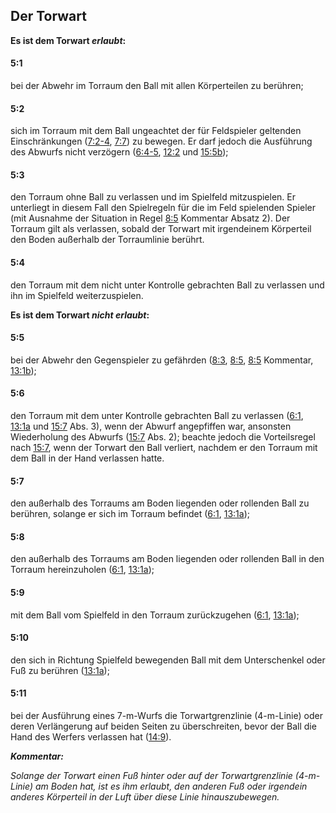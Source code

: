 ## Der Torwart

**Es ist dem Torwart *erlaubt*:**

#### 5:1 
bei der Abwehr im Torraum den Ball mit allen Körperteilen zu berühren;

#### 5:2 
sich im Torraum mit dem Ball ungeachtet der für Feldspieler geltenden Einschränkungen ([7:2-4](#7:2), [7:7](#7:7)) 
zu bewegen. Er darf jedoch die Ausführung des Abwurfs nicht verzögern ([6:4-5](#6:4), [12:2](#12:2) und [15:5b](#15:5));

#### 5:3 
den Torraum ohne Ball zu verlassen und im Spielfeld mitzuspielen. Er unterliegt in diesem Fall den Spielregeln für die 
im Feld spielenden Spieler (mit Ausnahme der Situation in Regel [8:5](#8:5) Kommentar Absatz 2). Der Torraum gilt 
als verlassen, sobald der Torwart mit irgendeinem Körperteil den Boden außerhalb der Torraumlinie berührt.

#### 5:4 
den Torraum mit dem nicht unter Kontrolle gebrachten Ball zu verlassen und ihn im Spielfeld weiterzuspielen.

**Es ist dem Torwart *nicht erlaubt*:**

#### 5:5 
bei der Abwehr den Gegenspieler zu gefährden ([8:3](#8:3), [8:5](#8:5), [8:5](#8:5) Kommentar, [13:1b](#13:1));

#### 5:6 
den Torraum mit dem unter Kontrolle gebrachten Ball zu verlassen ([6:1](#6:1), [13:1a](#13:1) und [15:7](#15:7) Abs. 3), 
wenn der Abwurf angepfiffen war, ansonsten Wiederholung des Abwurfs ([15:7](#15:7) Abs. 2); beachte jedoch die 
Vorteilsregel nach [15:7](#15:7), wenn der Torwart den Ball verliert, nachdem er den Torraum mit dem Ball in der 
Hand verlassen hatte.

#### 5:7 
den außerhalb des Torraums am Boden liegenden oder rollenden Ball zu berühren, solange er sich im Torraum 
befindet ([6:1](#6:1), [13:1a](#13:1));

#### 5:8 
den außerhalb des Torraums am Boden liegenden oder rollenden Ball in den Torraum hereinzuholen ([6:1](#6:1), 
[13:1a](13:1));

#### 5:9 
mit dem Ball vom Spielfeld in den Torraum zurückzugehen ([6:1](#6:1), [13:1a](#13:1));

#### 5:10 
den sich in Richtung Spielfeld bewegenden Ball mit dem Unterschenkel oder Fuß zu berühren ([13:1a](#13:1));

#### 5:11 
bei der Ausführung eines 7-m-Wurfs die Torwartgrenzlinie (4-m-Linie) oder deren Verlängerung auf beiden Seiten zu 
überschreiten, bevor der Ball die Hand des Werfers verlassen hat ([14:9](#14:9)).

***Kommentar:***

*Solange der Torwart einen Fuß hinter oder auf der Torwartgrenzlinie (4-m-Linie) am Boden hat, ist es ihm erlaubt, 
den anderen Fuß oder irgendein anderes Körperteil in der Luft über diese Linie hinauszubewegen.*
